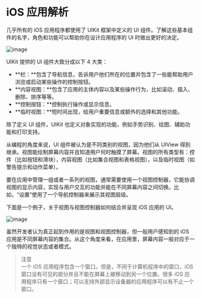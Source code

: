 #  iOS 应用解析

几乎所有的 iOS 应用程序都使用了 UIKit 框架中定义的 UI 组件。了解这些基本组件的名字，角色和功能可以帮助你在设计应用程序的 UI 时做出更好的决定。

![image](images/uikit_ui_elements_2x.png)

UIKit 提供的 UI 组件大致分成以下 4 大类：

- **栏：**包含了导航信息，告诉用户他们所在的位置并包含了一些能帮助用户浏览或启动某些操作的控制按钮。
- **内容视图：**包含了应用的主体内容以及某些操作行为，比如滚动、插入、删除、排序等等。
- **控制按钮：**控制执行操作或显示信息。
- **临时视图：**短时间出现，给用户重要信息或额外的选择和其他功能。

除了定义 UI 组件，UIKit 也定义对象实现的功能，例如手势识别、绘图、辅助功能和打印支持。

从编程的角度来说，UI 组件被认为是不同类别的视图，因为他们从 UIView 得到继承。视图能绘制屏幕内容并且知道用户何时触摸了屏幕。视图的所有类型有：控件（比如按钮和滑块），内容视图（比如集合视图和表格视图），以及临时视图（如警告提示和动作菜单）。

要在应用中管理一组或者一系列的视图，通常需要使用一个视图控制器，它能协调视图的显示内容，实现与用户交互的功能并能在不同屏幕内容之间切换。比如，“设置”使用了一个导航控制器来展示其视图层级。

下面是一个例子，关于视图与视图控制器如何结合并呈现 iOS 应用的 UI。

![image](images/windowlayers_world_clock_2x.png)

虽然开发者认为真正起到作用的是视图和视图控制器，但一般用户感知到的 iOS 应用是不同屏幕内容的集合。从这个角度来看，在应用里，屏幕内容一般对应于一个独特的视觉状态或者模式。

>注意  
一个 iOS 应用程序包含一个窗口。但是，不同于计算机程序中的窗口，iOS 窗口没有可见的部分并且不能在屏幕上被移动到另一个位置。很多 iOS 应用程序只有一个窗口；可以支持外部显示设备器的应用程序可以有不止一个窗口。

